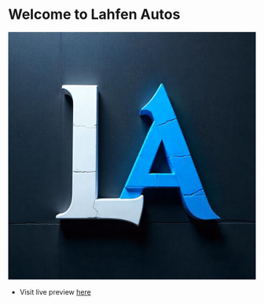 # Welcome to Lahfen Autos

![alt text](assets/LA.png)

- Visit live preview [here](https://lahfen-brandy.github.io/Lahfen-Autos/)
